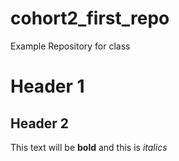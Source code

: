 # cohort2_first_repo
Example Repository for class

# Header 1
## Header 2

This text will be **bold** and this is *italics*

